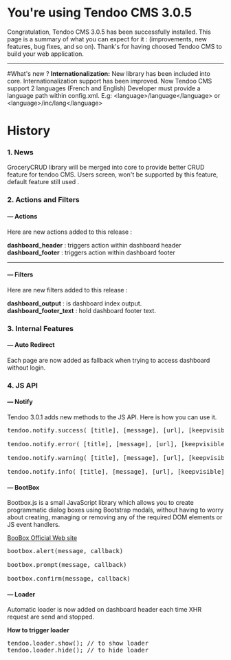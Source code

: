 # You're using Tendoo CMS 3.0.5


Congratulation, Tendoo CMS 3.0.5 has been successfully installed. This page is a summary of what you can expect for it : (improvements, new features, bug fixes, and so on).
Thank's for having choosed Tendoo CMS to build your web application.

---
#What's new ?
**Internationalization:** New library has been included into core. Internationalization support has been improved. Now Tendoo CMS support 2 languages (French and English)
Developer must provide a language path within config.xml. E.g: &lt;language>/language&lt;/language> or &lt;language>/inc/lang&lt;/language>

# History
### 1. News
GroceryCRUD library will be merged into core to provide better CRUD feature for tendoo CMS. Users screen, won't be supported by this feature, default feature still used .

### 2. Actions and Filters

#### &mdash; Actions

Here are new actions added to this release :

**dashboard_header** : triggers action within dashboard header<br>
**dashboard_footer** : triggers action within dashboard footer

---
#### &mdash; Filters

Here are new filters added to this release :

**dashboard_output** : is dashboard index output.<br>
**dashboard_footer_text** : hold dashboard footer text.

### 3. Internal Features

#### &mdash; Auto Redirect
Each page are now added as fallback when trying to access dashboard without login.

### 4. JS API

#### &mdash; Notify

Tendoo 3.0.1 adds new methods to the JS API. Here is how you can use it.

<pre>
tendoo.notify.success( [title], [message], [url], [keepvisible]); // will print a success notice.

tendoo.notify.error( [title], [message], [url], [keepvisible]); // will print a error notice.

tendoo.notify.warning( [title], [message], [url], [keepvisible]); // will print a warning notice.

tendoo.notify.info( [title], [message], [url], [keepvisible]); // will print an info notice.
</pre>

#### &mdash; BootBox
Bootbox.js is a small JavaScript library which allows you to create programmatic dialog boxes using Bootstrap modals, without having to worry about creating, managing or removing any of the required DOM elements or JS event handlers. 

<a href="http://bootboxjs.com/#download">BooBox Official Web site</a>
<pre>
bootbox.alert(message, callback)

bootbox.prompt(message, callback)

bootbox.confirm(message, callback)
</pre>

#### &mdash;  Loader
Automatic loader is now added on dashboard header each time XHR request are send and stopped.

**How to trigger loader**

<pre>
tendoo.loader.show(); // to show loader
tendoo.loader.hide(); // to hide loader 
</pre>